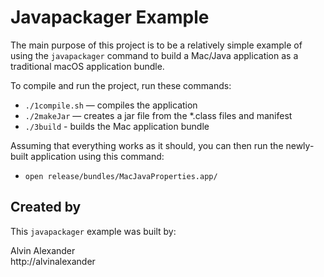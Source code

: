 Javapackager Example
====================

The main purpose of this project is to be a relatively simple example
of using the `javapackager` command to build a Mac/Java application as
a traditional macOS application bundle.

To compile and run the project, run these commands:

- `./1compile.sh` — compiles the application
- `./2makeJar` — creates a jar file from the *.class files and manifest
- `./3build` - builds the Mac application bundle

Assuming that everything works as it should, you can then run the 
newly-built application using this command:

- `open release/bundles/MacJavaProperties.app/`


## Created by

This `javapackager` example was built by:

Alvin Alexander    
http://alvinalexander



